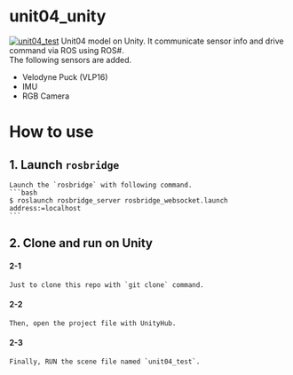 # unit04_unity
[![unit04_test](.image/unit04_test.gif)](https://www.youtube.com/watch?v=C1V_L85p0-I)
Unit04 model on Unity.
It communicate sensor info and drive command via ROS using ROS#.  
The following sensors are added.

- Velodyne Puck (VLP16)
- IMU
- RGB Camera

# How to use
## 1. Launch `rosbridge`
    Launch the `rosbridge` with following command.
    ```bash
    $ roslaunch rosbridge_server rosbridge_websocket.launch address:=localhost
    ```
## 2. Clone and run on Unity
#### 2-1
    Just to clone this repo with `git clone` command.
#### 2-2
    Then, open the project file with UnityHub.
#### 2-3
    Finally, RUN the scene file named `unit04_test`.
    
